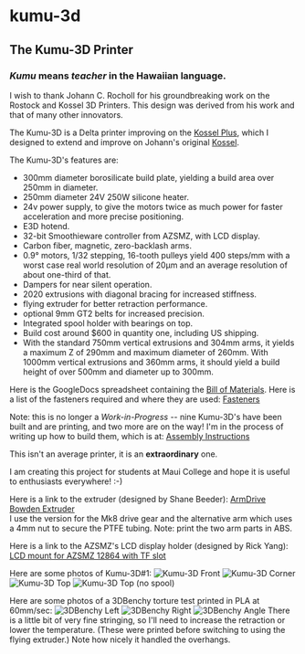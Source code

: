 # kumu-3d

## The Kumu-3D Printer

### *Kumu* means *teacher* in the Hawaiian language.

I wish to thank Johann C. Rocholl for his groundbreaking work on the Rostock and Kossel 3D Printers. This design was derived from his work and that of many other innovators.

The Kumu-3D is a Delta printer improving on the [Kossel Plus](http://www.kosselplus.com "Kossel Plus"), which I designed to extend and improve on Johann's original [Kossel](http://reprap.org/wiki/Kossel "Kossel").

The Kumu-3D's features are:

* 300mm diameter borosilicate build plate, yielding a build area over 250mm in diameter.
* 250mm diameter 24V 250W silicone heater.
* 24v power supply, to give the motors twice as much power for faster acceleration and more precise positioning.
* E3D hotend.
* 32-bit Smoothieware controller from AZSMZ, with LCD display.
* Carbon fiber, magnetic, zero-backlash arms.
* 0.9&deg; motors, 1/32 stepping, 16-tooth pulleys yield 400 steps/mm with a worst case real world resolution of 20&micro;m and an average resolution of about one-third of that.
* Dampers for near silent operation.
* 2020 extrusions with diagonal bracing for increased stiffness.
* flying extruder for better retraction performance.
* optional 9mm GT2 belts for increased precision.
* Integrated spool holder with bearings on top.
* Build cost around $600 in quantity one, including US shipping.
* With the standard 750mm vertical extrusions and 304mm arms, it yields a maximum Z of 290mm and maximum diameter of 260mm.  With 1000mm vertical extrusions and 360mm arms, it should yield a build height of over 500mm and diameter up to 300mm.

Here is the GoogleDocs spreadsheet containing the [Bill of Materials](https://docs.google.com/spreadsheets/d/1ovnhxit7gjctnHXA3ArEihpogoxfmhG4zKcSKq6PfBs/edit?usp=sharing). 
Here is a list of the fasteners required and where they are used: [Fasteners](https://docs.google.com/spreadsheets/d/1ovnhxit7gjctnHXA3ArEihpogoxfmhG4zKcSKq6PfBs/edit#gid=828928504)

Note: this is no longer a *Work-in-Progress* -- nine Kumu-3D's have been built and are printing, and two more are on the way!  I'm in the process of writing up how to build them, which is at:  [Assembly Instructions](https://docs.google.com/document/d/1tWf-NENtzvH9kXuD4_r2AeAENZi3MvYkmVscPsnDQXc/edit?usp=sharing)

This isn't an average printer, it is an **extraordinary** one.

I am creating this project for students at Maui College and hope it is useful to enthusiasts everywhere!  :-)

Here is a link to the extruder (designed by Shane Beeder):  [ArmDrive Bowden Extruder](http://www.thingiverse.com/thing:245677)  
I use the version for the Mk8 drive gear and the alternative arm which uses a 4mm nut to secure the PTFE tubing.
Note: print the two arm parts in ABS.

Here is a link to the AZSMZ's LCD display holder (designed by Rick Yang):  [
LCD mount for AZSMZ 12864 with TF slot](http://www.thingiverse.com/thing:1610241)

Here are some photos of Kumu-3D#1:
![Kumu-3D Front         ](images/Kumu-3D-front.jpeg        "Kumu-3D Front")
![Kumu-3D Corner        ](images/Kumu-3D-corner.jpeg       "Kumu-3D Corner")
![Kumu-3D Top           ](images/Kumu-3D-top2.jpeg         "Kumu-3D Top")
![Kumu-3D Top (no spool)](images/Kumu-3D-top-no-spool.jpeg "Kumu-3D Top (no spool)")

Here are some photos of a 3DBenchy torture test printed in PLA at 60mm/sec:
![3DBenchy Left ](images/3DBenchy-left.jpeg  "3DBenchy Left")
![3DBenchy Right](images/3DBenchy-right.jpeg "3DBenchy Right")
![3DBenchy Angle](images/3DBenchy-angle.jpeg "3DBenchy Angle")
There is a little bit of very fine stringing, so I'll need to increase the retraction or lower the temperature.
(These were printed before switching to using the flying extruder.)
Note how nicely it handled the overhangs.

<!---
Some useful links for Markdown language:
 * [Adam's Markdown Cheatsheet](https://github.com/adam-p/markdown-here/wiki/Markdown-Cheatsheet)
 * [Laura's Markdown Cheatsheet](https://github.com/tchapi/markdown-cheatsheet/blob/master/README.md)
 * [Markdown Syntax Guide](https://confluence.atlassian.com/bitbucketserver/markdown-syntax-guide-776639995.html)
--->
